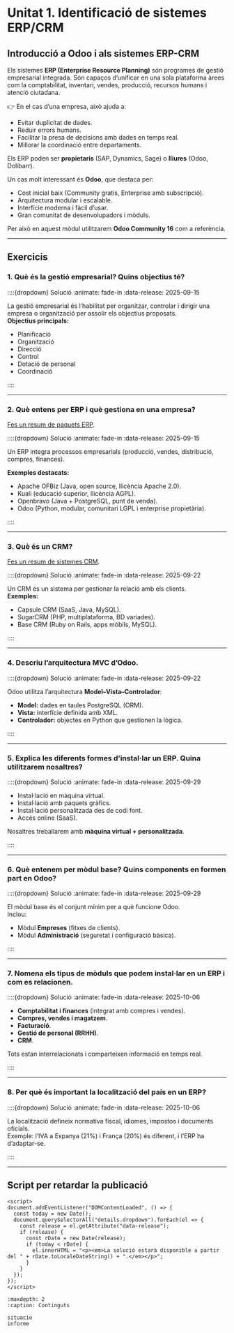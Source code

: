Unitat 1. Identificació de sistemes ERP/CRM
===========================================

Introducció a Odoo i als sistemes ERP-CRM
-----------------------------------------

Els sistemes **ERP (Enterprise Resource Planning)** són programes de gestió empresarial integrada.
Són capaços d’unificar en una sola plataforma àrees com la comptabilitat, inventari, vendes, producció,
recursos humans i atenció ciutadana.

👉 En el cas d’una empresa, això ajuda a:

- Evitar duplicitat de dades.
- Reduir errors humans.
- Facilitar la presa de decisions amb dades en temps real.
- Millorar la coordinació entre departaments.

Els ERP poden ser **propietaris** (SAP, Dynamics, Sage) o **lliures** (Odoo, Dolibarr).

Un cas molt interessant és **Odoo**, que destaca per:

- Cost inicial baix (Community gratis, Enterprise amb subscripció).
- Arquitectura modular i escalable.
- Interfície moderna i fàcil d’usar.
- Gran comunitat de desenvolupadors i mòduls.

Per això en aquest mòdul utilitzarem **Odoo Community 16** com a referència.

---

## Exercicis

### 1. Què és la gestió empresarial? Quins objectius té?

::::{dropdown} Solució
:animate: fade-in
:data-release: 2025-09-15

La gestió empresarial és l’habilitat per organitzar, controlar i dirigir una empresa o
organització per assolir els objectius proposats.  
**Objectius principals:**
- Planificació
- Organització
- Direcció
- Control
- Dotació de personal
- Coordinació

::::

---

### 2. Què entens per ERP i què gestiona en una empresa?  
[Fes un resum de paquets ERP](https://en.wikipedia.org/wiki/List_of_ERP_software_packages).

::::{dropdown} Solució
:animate: fade-in
:data-release: 2025-09-15

Un ERP integra processos empresarials (producció, vendes, distribució, compres, finances).  

**Exemples destacats:**
- Apache OFBiz (Java, open source, llicència Apache 2.0).  
- Kuali (educació superior, llicència AGPL).  
- Openbravo (Java + PostgreSQL, punt de venda).  
- Odoo (Python, modular, comunitari LGPL i enterprise propietària).

::::

---

### 3. Què és un CRM?  
[Fes un resum de sistemes CRM](https://en.wikipedia.org/wiki/Comparison_of_CRM_systems).

::::{dropdown} Solució
:animate: fade-in
:data-release: 2025-09-22

Un CRM és un sistema per gestionar la relació amb els clients.  
**Exemples:**  
- Capsule CRM (SaaS, Java, MySQL).  
- SugarCRM (PHP, multiplataforma, BD variades).  
- Base CRM (Ruby on Rails, apps mòbils, MySQL).

::::

---

### 4. Descriu l’arquitectura MVC d’Odoo.

::::{dropdown} Solució
:animate: fade-in
:data-release: 2025-09-22

Odoo utilitza l’arquitectura **Model–Vista–Controlador**:  
- **Model:** dades en taules PostgreSQL (ORM).  
- **Vista:** interfície definida amb XML.  
- **Controlador:** objectes en Python que gestionen la lògica.

::::

---

### 5. Explica les diferents formes d’instal·lar un ERP. Quina utilitzarem nosaltres?

::::{dropdown} Solució
:animate: fade-in
:data-release: 2025-09-29

- Instal·lació en màquina virtual.  
- Instal·lació amb paquets gràfics.  
- Instal·lació personalitzada des de codi font.  
- Accés online (SaaS).  

Nosaltres treballarem amb **màquina virtual + personalitzada**.

::::

---

### 6. Què entenem per mòdul base? Quins components en formen part en Odoo?

::::{dropdown} Solució
:animate: fade-in
:data-release: 2025-09-29

El mòdul base és el conjunt mínim per a què funcione Odoo.  
Inclou:  
- Mòdul **Empreses** (fitxes de clients).  
- Mòdul **Administració** (seguretat i configuració bàsica).

::::

---

### 7. Nomena els tipus de mòduls que podem instal·lar en un ERP i com es relacionen.

::::{dropdown} Solució
:animate: fade-in
:data-release: 2025-10-06

- **Comptabilitat i finances** (integrat amb compres i vendes).  
- **Compres, vendes i magatzem**.  
- **Facturació**.  
- **Gestió de personal (RRHH)**.  
- **CRM**.  

Tots estan interrelacionats i comparteixen informació en temps real.

::::

---

### 8. Per què és important la localització del país en un ERP?

::::{dropdown} Solució
:animate: fade-in
:data-release: 2025-10-06

La localització defineix normativa fiscal, idiomes, impostos i documents oficials.  
Exemple: l’IVA a Espanya (21%) i França (20%) és diferent, i l’ERP ha d’adaptar-se.

::::

---

## Script per retardar la publicació

```{raw} html
<script>
document.addEventListener("DOMContentLoaded", () => {
  const today = new Date();
  document.querySelectorAll("details.dropdown").forEach(el => {
    const release = el.getAttribute("data-release");
    if (release) {
      const rDate = new Date(release);
      if (today < rDate) {
        el.innerHTML = "<p><em>La solució estarà disponible a partir del " + rDate.toLocaleDateString() + ".</em></p>";
      }
    }
  });
});
</script>
```


```{toctree}
:maxdepth: 2
:caption: Continguts

situacio
informe
```

